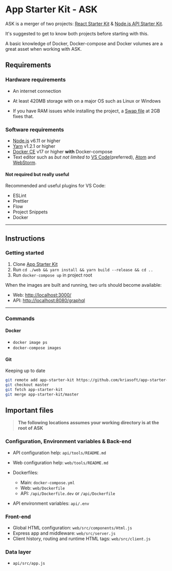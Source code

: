 # App Starter Kit - ASK

ASK is a merger of two projects: [React Starter Kit](https://github.com/kriasoft/react-starter-kit) & [Node.js API Starter Kit](https://github.com/kriasoft/nodejs-api-starter).

It's suggested to get to know both projects before starting with this.

A basic knowledge of Docker, Docker-compose and Docker volumes are a great asset when working with ASK.

## Requirements

### Hardware requirements

- An internet connection
- At least 420MB storage with on a major OS such as Linux or Windows

- If you have RAM issues while installing the project, a [Swap file](https://www.digitalocean.com/community/tutorials/how-to-add-swap-space-on-ubuntu-16-04) at 2GB fixes that.

### Software requirements

- [Node.js](https://nodejs.org/en/) v6.11 or higher
- [Yarn](https://yarnpkg.com/en/) v1.2.1 or higher
- [Docker CE](https://docs.docker.com/engine/installation/) v17 or higher **with** Docker-compose
- Text editor such as _but not limited to_ [VS Code](https://code.visualstudio.com/)(preferred), [Atom](https://atom.io/) and [WebStorm](https://www.jetbrains.com/webstorm/).

#### Not required but really useful

Recommended and useful plugins for VS Code:

- ESLint
- Prettier
- Flow
- Project Snippets
- Docker

___

## Instructions

### Getting started

1. Clone [App Starter Kit](https://github.com/kriasoft/app-starter-kit.git)
1. Run `cd ./web && yarn install && yarn build --release && cd ..`
1. Run `docker-compose up` in project root

When the images are built and running, two urls should become available:

- Web: [http://localhost:3000/](http://localhost:3000/)
- API: [http://localhost:8080/graphql](http://localhost:8080/graphql)

___

### Commands

#### Docker

- `docker image ps`
- `docker-compose images`

#### Git

Keeping up to date

```bash
git remote add app-starter-kit https://github.com/kriasoft/app-starter-kit.git
git checkout master
git fetch app-starter-kit
git merge app-starter-kit/master
```

## Important files

> **The following locations assumes your working directory is at the root of ASK**

### Configuration, Environment variables & Back-end

- API configuration help: `api/tools/README.md`
- Web configuration help: `web/tools/README.md`

- Dockerfiles:
  - Main: `docker-compose.yml`
  - Web: `web/Dockerfile`
  - API: `/api/Dockerfile.dev` or `/api/Dockerfile`
- API environment variables: `api/.env`

### Front-end

- Global HTML configuration: `web/src/components/Html.js`
- Express app and middleware: `web/src/server.js`
- Client history, routing and runtime HTML tags: `web/src/client.js`

### Data layer

- `api/src/app.js`
